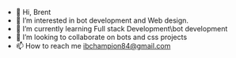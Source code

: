 - 👋 Hi, Brent
- 👀 I’m interested in bot development and Web design.
- 🌱 I’m currently learning Full stack Development\bot development
- 💞️ I’m looking to collaborate on bots and css projects
- 📫 How to reach me ibchampion84@gmail.com
<!---
SirBrently/SirBrently is a ✨ special ✨ repository because its `README.md` (this file) appears on your GitHub profile.
You can click the Preview link to take a look at your changes.
--->
